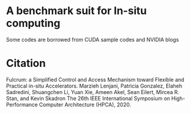 # A benchmark suit for In-situ computing

Some codes are borrowed from CUDA sample codes and NVIDIA blogs
# Citation
Fulcrum: a Simplified Control and Access Mechanism toward Flexible and Practical in-situ Accelerators.
Marzieh Lenjani, Patricia Gonzalez, Elaheh Sadredini, Shuangchen Li, Yuan Xie, Ameen Akel, Sean Eilert, Mircea R. Stan, and Kevin Skadron
The 26th IEEE International Symposium on High-Performance Computer Architecture (HPCA), 2020. 
